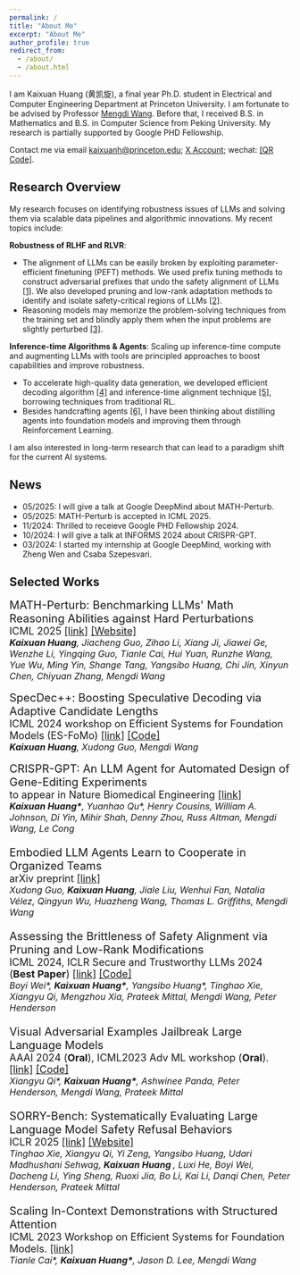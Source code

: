 ```yaml
---
permalink: /
title: "About Me"
excerpt: "About Me"
author_profile: true
redirect_from: 
  - /about/
  - /about.html
---
```


I am Kaixuan Huang (黄凯旋), a final year Ph.D. student in Electrical and Computer Engineering Department at Princeton University. I am fortunate to be advised by Professor [Mengdi Wang](https://mwang.princeton.edu/). Before that, I received B.S. in Mathematics and B.S. in Computer Science from Peking University. My research is partially supported by Google PHD Fellowship. 

Contact me via email <a href="mailto:kaixuanh@princeton.edu">kaixuanh@princeton.edu</a>; <a href="https://x.com/KaixuanHuang1">X Account</a>; wechat: [\[QR Code\]](../files/wechat.jpg).

Research Overview
----

My research focuses on identifying robustness issues of LLMs and solving them via scalable data pipelines and algorithmic innovations. My recent topics include:

**Robustness of RLHF and RLVR**:
- The alignment of LLMs can be easily broken by exploiting parameter-efficient finetuning (PEFT) methods. We used prefix tuning methods to construct adversarial prefixes that undo the safety alignment of LLMs <a href="https://arxiv.org/abs/2306.13213">[1]</a>. We also developed pruning and low-rank adaptation methods to identify and isolate safety-critical regions of LLMs <a href="https://arxiv.org/abs/2402.05162">[2]</a>.
- Reasoning models may memorize the problem-solving techniques from the training set and blindly apply them when the input problems are slightly perturbed <a href="https://arxiv.org/abs/2502.06453">[3]</a>.

**Inference-time Algorithms & Agents**: Scaling up inference-time compute and augmenting LLMs with tools are principled approaches to boost capabilities and improve robustness. 
- To accelerate high-quality data generation, we developed efficient decoding algorithm <a href="https://arxiv.org/abs/2405.19715">[4]</a> and inference-time alignment technique <a href="https://arxiv.org/abs/2410.16033">[5]</a>, borrowing techniques from traditional RL.
- Besides handcrafting agents <a href="https://arxiv.org/abs/2404.18021">[6]</a>, I have been thinking about distilling agents into foundation models and improving them through Reinforcement Learning.

I am also interested in long-term research that can lead to a paradigm shift for the current AI systems. 



News
-----

- 05/2025: I will give a talk at Google DeepMind about MATH-Perturb.
- 05/2025: MATH-Perturb is accepted in ICML 2025.
- 11/2024: Thrilled to receieve Google PHD Fellowship 2024.
- 10/2024: I will give a talk at INFORMS 2024 about CRISPR-GPT.
- 03/2024: I started my internship at Google DeepMind, working with Zheng Wen and Csaba Szepesvari.


Selected Works
-----

<div style="font-size:20px;">MATH-Perturb: Benchmarking LLMs' Math Reasoning Abilities against Hard Perturbations  </div>
<div style="font-size: 18px;"> ICML 2025 <a href="https://arxiv.org/abs/2502.06453">[link]</a> <a href="https://math-perturb.github.io/">[Website]</a> </div>
<div style="font-size: 16px;"><i> <b>Kaixuan Huang</b>, Jiacheng Guo, Zihao Li, Xiang Ji, Jiawei Ge, Wenzhe Li, Yingqing Guo, Tianle Cai, Hui Yuan, Runzhe Wang, Yue Wu, Ming Yin, Shange Tang, Yangsibo Huang, Chi Jin, Xinyun Chen, Chiyuan Zhang, Mengdi Wang </i></div>

<br/>


<div style="font-size:20px;">SpecDec++: Boosting Speculative Decoding via Adaptive Candidate Lengths   
<div style="font-size: 18px;"> ICML 2024 workshop on Efficient Systems for Foundation Models (ES-FoMo) <a href="https://arxiv.org/abs/2405.19715">[link]</a> <a href="https://github.com/Kaffaljidhmah2/SpecDec_pp/">[Code]</a> </div>
<div style="font-size: 16px;"><i> <b>Kaixuan Huang</b>, Xudong Guo, Mengdi Wang</i></div></div>

<br/>

<div style="font-size:20px;">CRISPR-GPT: An LLM Agent for Automated Design of Gene-Editing Experiments   </div>
<div style="font-size: 18px;"> to appear in Nature Biomedical Engineering <a href="https://arxiv.org/abs/2404.18021">[link]</a>
<div style="font-size: 16px;"><i> <b>Kaixuan Huang*</b>, Yuanhao Qu*, Henry Cousins, William A. Johnson, Di Yin, Mihir Shah, Denny Zhou, Russ Altman, Mengdi Wang, Le Cong</i></div>

<br/>

<div style="font-size:20px;">Embodied LLM Agents Learn to Cooperate in Organized Teams   </div>
<div style="font-size: 18px;"> arXiv preprint <a href="https://arxiv.org/abs/2403.12482">[link]</a></div>
<div style="font-size: 16px;"><i> Xudong Guo, <b>Kaixuan Huang</b>, Jiale Liu, Wenhui Fan, Natalia Vélez, Qingyun Wu, Huazheng Wang, Thomas L. Griffiths, Mengdi Wang </i></div>

<br/>

<div style="font-size:20px;">Assessing the Brittleness of Safety Alignment via Pruning and Low-Rank Modifications   </div>
<div style="font-size: 18px;"> ICML 2024, ICLR Secure and Trustworthy LLMs 2024 (<b>Best Paper</b>) <a href="https://arxiv.org/abs/2402.05162">[link]</a> <a href="https://github.com/boyiwei/alignment-attribution-code">[Code]</a> </div>
<div style="font-size: 16px;"><i> Boyi Wei*, <b>Kaixuan Huang*</b>, Yangsibo Huang*, Tinghao Xie, Xiangyu Qi, Mengzhou Xia, Prateek Mittal, Mengdi Wang, Peter Henderson </i></div>

<br/>

<div style="font-size:20px;">Visual Adversarial Examples Jailbreak Large Language Models   </div>
<div style="font-size: 18px;"> AAAI 2024 (<b>Oral</b>), ICML2023 Adv ML workshop (<b>Oral</b>). <a href="https://arxiv.org/abs/2306.13213">[link]</a> <a href="https://github.com/Unispac/Visual-Adversarial-Examples-Jailbreak-Large-Language-Models">[Code]</a> </div>
<div style="font-size: 16px;"><i> Xiangyu Qi*, <b>Kaixuan Huang*</b>, Ashwinee Panda, Peter Henderson, Mengdi Wang, Prateek Mittal </i></div>

<br/>

<div style="font-size:20px;">SORRY-Bench: Systematically Evaluating Large Language Model Safety Refusal Behaviors   </div>
<div style="font-size: 18px;"> ICLR 2025 <a href="https://arxiv.org/abs/2405.19524">[link]</a> <a href="https://sorry-bench.github.io/">[Website]</a> </div>
<div style="font-size: 16px;"><i> Tinghao Xie, Xiangyu Qi, Yi Zeng, Yangsibo Huang, Udari Madhushani Sehwag, <b>Kaixuan Huang </b>, Luxi He, Boyi Wei, Dacheng Li, Ying Sheng, Ruoxi Jia, Bo Li, Kai Li, Danqi Chen, Peter Henderson, Prateek Mittal </i></div>

<br/>

<div style="font-size:20px;">Scaling In-Context Demonstrations with Structured Attention   </div>
<div style="font-size: 18px;"> ICML 2023 Workshop on Efficient Systems for Foundation Models.  <a href="https://arxiv.org/abs/2307.02690">[link]</a></div>
<div style="font-size: 16px;"><i> Tianle Cai*, <b>Kaixuan Huang*</b>, Jason D. Lee, Mengdi Wang </i></div>

<br/>




